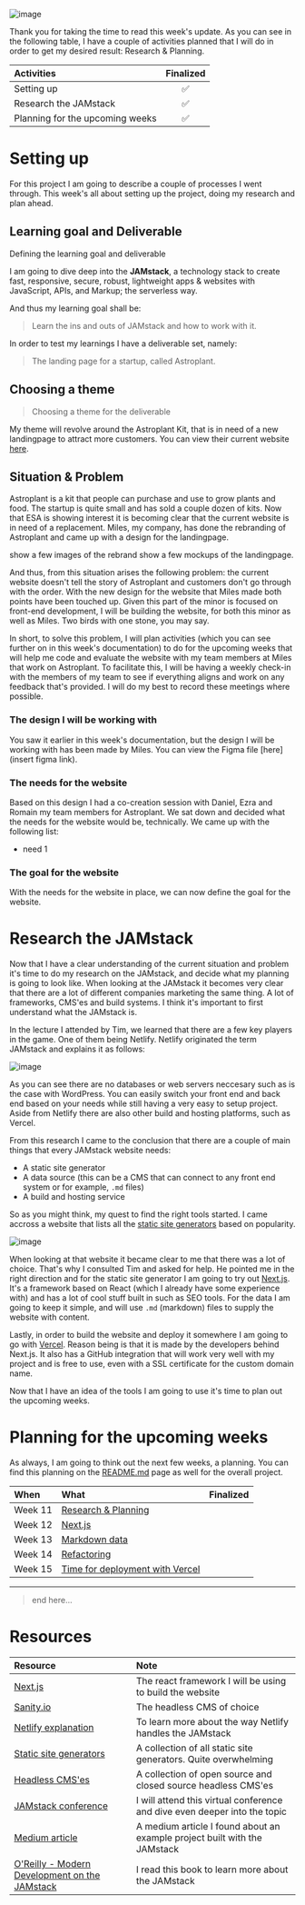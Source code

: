 ![image](https://raw.githubusercontent.com/Meet-Miles/astroplant/master/docs/images/week-11.png)

Thank you for taking the time to read this week's update. As you can see in the following table, I have a couple of activities planned that I will do in order to get my desired result: Research & Planning.

|Activities|Finalized|
|:---|:---:|
|Setting up|✅|
|Research the JAMstack|✅|
|Planning for the upcoming weeks|✅|

# Setting up

For this project I am going to describe a couple of processes I went through. This week's all about setting up the project, doing my research and plan ahead.

## Learning goal and Deliverable

Defining the learning goal and deliverable

I am going to dive deep into the **JAMstack**, a technology stack to create fast, responsive, secure, robust, lightweight apps & websites with JavaScript, APIs, and Markup; the serverless way.

And thus my learning goal shall be:

> Learn the ins and outs of JAMstack and how to work with it.

In order to test my learnings I have a deliverable set, namely:

> The landing page for a startup, called Astroplant.

## Choosing a theme

> Choosing a theme for the deliverable

My theme will revolve around the Astroplant Kit, that is in need of a new landingpage to attract more customers. You can view their current website [here](astroplant.io).

## Situation & Problem

Astroplant is a kit that people can purchase and use to grow plants and food. The startup is quite small and has sold a couple dozen of kits. Now that ESA is showing interest it is becoming clear that the current website is in need of a replacement. Miles, my company, has done the rebranding of Astroplant and came up with a design for the landingpage. 

show a few images of the rebrand
show a few mockups of the landingpage.

And thus, from this situation arises the following problem: the current website doesn't tell the story of Astroplant and customers don't go through with the order. With the new design for the website that Miles made both points have been touched up. Given this part of the minor is focused on front-end development, I will be building the website, for both this minor as well as Miles. Two birds with one stone, you may say.

In short, to solve this problem, I will plan activities (which you can see further on in this week's documentation) to do for the upcoming weeks that will help me code and evaluate the website with my team members at Miles that work on Astroplant.  To facilitate this, I will be having a weekly check-in with the members of my team to see if everything aligns and work on any feedback that's provided. I will do my best to record these meetings where possible.

### The design I will be working with

You saw it earlier in this week's documentation, but the design I will be working with has been made by Miles. You can view the Figma file [here](insert figma link).

### The needs for the website

Based on this design I had a co-creation session with Daniel, Ezra and Romain my team members for Astroplant. We sat down and decided what the needs for the website would be, technically. We came up with the following list:

* need 1

### The goal for the website

With the needs for the website in place, we can now define the goal for the website. 

# Research the JAMstack

Now that I have a clear understanding of the current situation and problem it's time to do my research on the JAMstack, and decide what my planning is going to look like. When looking at the JAMstack it becomes very clear that there are a lot of different companies marketing the same thing. A lot of frameworks, CMS'es and build systems. I think it's important to first understand what the JAMstack is.

In the lecture I attended by Tim, we learned that there are a few key players in the game. One of them being Netlify. Netlify originated the term JAMstack and explains it as follows:

![image](https://raw.githubusercontent.com/Meet-Miles/astroplant/master/docs/images/jamstack.png)

As you can see there are no databases or web servers neccesary such as is the case with WordPress. You can easily switch your front end and back end based on your needs while still having a very easy to setup project. Aside from Netlify there are also other build and hosting platforms, such as Vercel.

From this research I came to the conclusion that there are a couple of main things that every JAMstack website needs:

* A static site generator
* A data source (this can be a CMS that can connect to any front end system or for example, `.md` files)
* A build and hosting service

So as you might think, my quest to find the right tools started. I came accross a website that lists all the [static site generators](https://www.staticgen.com) based on popularity.

![image](https://raw.githubusercontent.com/Meet-Miles/astroplant/master/docs/images/nextjs-markdown.png)

When looking at that website it became clear to me that there was a lot of choice. That's why I consulted Tim and asked for help. He pointed me in the right direction and for the static site generator I am going to try out [Next.js](https://nextjs.org/). It's a framework based on React (which I already have some experience with) and has a lot of cool stuff built in such as SEO tools. For the data I am going to keep it simple, and will use `.md` (markdown) files to supply the website with content.

Lastly, in order to build the website and deploy it somewhere I am going to go with [Vercel](https://vercel.com/). Reason being is that it is made by the developers behind Next.js. It also has a GitHub integration that will work very well with my project and is free to use, even with a SSL certificate for the custom domain name.

Now that I have an idea of the tools I am going to use it's time to plan out the upcoming weeks.

# Planning for the upcoming weeks

As always, I am going to think out the next few weeks, a planning. You can find this planning on the [README.md](https://github.com/mwdossantos/miles) page as well for the overall project.

|When|What|Finalized|
|:---|:---|:---:|
|Week 11|[Research & Planning](https://github.com/Meet-Miles/astroplant/blob/master/docs/week-11.md)|
|Week 12|[Next.js](https://github.com/mwdossantos/Meet-Miles/astroplant/docs/week-12.md)|
|Week 13|[Markdown data](https://github.com/Meet-Miles/astroplant/blob/master/docs/week-13.md)|
|Week 14|[Refactoring](https://github.com/Meet-Miles/astroplant/blob/master/docs/week-14.md)|
|Week 15|[Time for deployment with Vercel](https://github.com/Meet-Miles/astroplant/blob/master/docs/week-15.md)|

---
> end here...

# Resources

|Resource|Note|
|:---|:---|
|[Next.js](https://nextjs.org/)|The react framework I will be using to build the website|
|[Sanity.io](https://www.sanity.io/)|The headless CMS of choice|
|[Netlify explanation](https://www.netlify.com/jamstack/)|To learn more about the way Netlify handles the JAMstack|
|[Static site generators](https://www.staticgen.com)|A collection of all static site generators. Quite overwhelming|
|[Headless CMS'es](https://headlesscms.org)|A collection of open source and closed source headless CMS'es|
|[JAMstack conference](https://jamstackconf.com/)|I will attend this virtual conference and dive even deeper into the topic|
|[Medium article](https://medium.com/kongsberg-digital/jamstack-in-action-e9e13cd5a27)|A medium article I found about an example project built with the JAMstack|
|[O'Reilly - Modern Development on the JAMstack](https://github.com/mwdossantos/miles/blob/master/docs/oreilly-modern-web-development-on-the-jamstack.pdf)|I read this book to learn more about the JAMstack|

